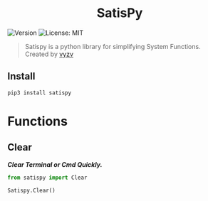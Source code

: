 <h1 align="center">SatisPy</h1>
<p>
  <img alt="Version" src="https://img.shields.io/badge/version-1.0-blue.svg?cacheSeconds=2592000" />
  <img alt="License: MIT" src="https://img.shields.io/github/license/vyzv/satispy" />
</p>

> Satispy is a python library for simplifying System Functions.
> <br>
> Created by [vyzv](https://github.com/vyzv)

## Install

```sh
pip3 install satispy
```

# Functions

## Clear
<p><i><strong>Clear Terminal or Cmd Quickly.</strong></i></p>

```python
from satispy import Clear

Satispy.Clear()
```
